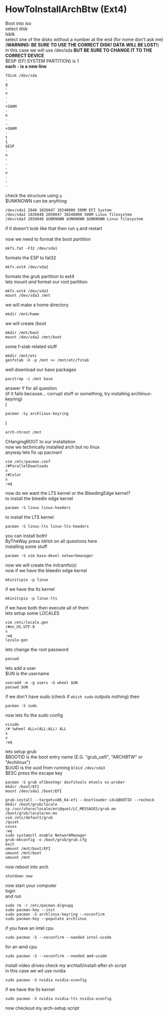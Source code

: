 # HowToInstallArchBtw (Ext4)

Boot into iso<br>
select disk<br>
lsblk<br>
select one of the disks without a number at the end (for nvme don't ask me) (**WARNING: BE SURE TO USE THE CORRECT DISK! DATA _WILL_ BE LOST!**)<br>
in this case we will use /dev/sda **BUT BE SURE TO CHANGE IT TO THE CORRECT DEVICE**<br>
$ESP (EFI SYSTEM PARTITION) is 1<br>
**each `-` is a new line**<br>
```
fdisk /dev/sda
-
g
-
n
-
-
+500M
-
n
-
-
+500M
-
t
1
$ESP
-
n
-
-
-
n
-
-
-
```

check the structure using `p`<br>
$UNKNOWN can be anything<br>
```
/dev/sda1 2048 1026047 10240000 500M EFI System
/dev/sda2 1026048 2050047 10240000 500M Linux filesystem
/dev/sda3 2050048 $UNKNOWN $UNKNOWN $UNKNOWN Linux filesystem
```

if it doesn't look like that then run `q` and restart<br>
<br>
now we need to format the boot _partition_<br>
```
mkfs.fat -F32 /dev/sda1
```
formats the ESP to fat32<br>
```
mkfs.ext4 /dev/sda2
```
formats the grub partition to ext4<br>
lets mount _and_ format our root partition<br>
```
mkfs.ext4 /dev/sda3
mount /dev/sda3 /mnt
```
we will make a home directory<br>
```
mkdir /mnt/home
```
we will create /boot<br>
```
mkdir /mnt/boot
mount /dev/sda2 /mnt/boot
```
some f-stab related stuff<br>
```
mkdir /mnt/etc
genfstab -U -p /mnt >> /mnt/etc/fstab
```
well download our base packages<br>
```
pacstrap -i /mnt base
```
answer Y for all question<br>
(if it fails because... corrupt stuff or something, try installing archlinux-keyring)<br>
(
```
pacman -Sy archlinux-keyring
```
)
```
arch-chroot /mnt
```
CHangingROOT to our installation<br>
now we technically installed arch but no linux<br>
anyway lets fix up pacman!<br>
```
vim /etc/pacman.conf
/#ParallelDownloads
x
/#Color
x
:wq
```
now do we want the LTS kernel or the BleedingEdge kernel?<br>
to install the bleedin edge kernel<br>
```
pacman -S linux linux-headers
```
to install the LTS kernel<br>
```
pacman -S linux-lts linux-lts-headers
```
you can install both!<br>
ByTheWay press `ENTER` on all questions here<br>
installing some stuff<br>
```
pacman -S vim base-devel networkmanager
```
now we will create the initramfs(s)<br>
now if we have the bleedin edge kernel<br>
```
mkinitcpio -p linux
```
if we have the lts kernel<br>
```
mkinitcpio -p linux-lts
```
if we have both then execute all of them<br>
lets setup some LOCALES<br>
```
vim /etc/locale.gen
/#en_US.UTF-8
x
:wq
locale-gen
```
lets change the root password<br>
```
passwd
```
lets add a user<br>
$UN is the username<br>
```
useradd -m -g users -G wheel $UN
passwd $UN
```
if we don't have sudo (check if `which sudo` outputs nothing) then<br>
```
pacman -S sudo
```
now lets fix the sudo config<br>
```
visudo
/# %wheel ALL=(ALL:ALL) ALL
x
x
:wq
```
lets setup grub<br>
$BOOTID is the boot entry name (E.G. "grub_uefi", "ARCHBTW" or "Archlinux")<br>
$UUID is the uuid from running `blkid /dev/sda3`<br>
$ESC press the escape key
```
pacman -S grub efibootmgr dosfstools mtools os-prober
mkdir /boot/EFI
mount /dev/sda1 /boot/EFI

grub-install --target=x86_64-efi --bootloader-id=$BOOTID --recheck
mkdir /boot/grub/locale
cp /usr/share/locale/en\@quot/LC_MESSAGES/grub.mo /boot/grub/locale/en.mo
vim /etc/default/grub
/quiet
xxxxx
:wq
sudo systemctl enable NetworkManager
grub-mkconfig -o /boot/grub/grub.cfg
exit
umount /mnt/boot/EFI
umount /mnt/boot
umount /mnt
```
now reboot into arch<br>
```
shutdown now
```
now start your computer<br>
login<br>
and run<br>
```
sudo rm -r /etc/pacman.d/gnupg
sudo pacman-key --init
sudo pacman -S archlinux-keyring --noconfirm
sudo pacman-key --populate archlinux
```
if you have an intel cpu<br>
```
sudo pacman -S --noconfirm --needed intel-ucode
```
for an amd cpu<br>
```
sudo pacman -S --noconfirm --needed amd-ucode
```
install video drives check my archtall/install-after.sh script<br>
in this case we wil use nvidia<br>
```
sudo pacman -S nvidia nvidia-xconfig
```
if we have the lts kernel<br>
```
sudo pacman -S nvidia nvidia-lts nvidia-xconfig
```
now checkout my arch-setup script
